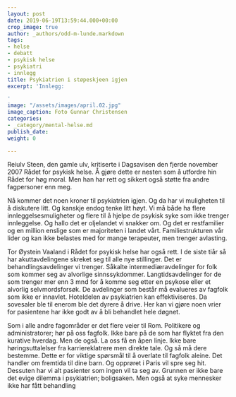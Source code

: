```yaml
---
layout: post
date: 2019-06-19T13:59:44.000+00:00
crop_image: true
author: _authors/odd-m-lunde.markdown
tags:
- helse
- debatt
- psykisk helse
- psykiatri
- innlegg
title: Psykiatrien i støpeskjeen igjen
excerpt: 'Innlegg:

'
image: "/assets/images/april.02.jpg"
image_caption: Foto Gunnar Christensen
categories:
- _category/mental-helse.md
publish_date: 
weight: 0

---
```

Reiulv Steen, den gamle ulv, kritiserte i Dagsavisen den fjerde november 2007 Rådet for psykisk helse. Å gjøre dette er nesten som å utfordre hin Rådet for høg moral. Men han har rett og sikkert også støtte fra andre fagpersoner enn meg.

Nå kommer det noen kroner til psykiatrien igjen. Og da har vi muligheten til å diskutere litt. Og kanskje endog tenke litt høyt. Vi må både ha flere innleggelsesmuligheter og flere til å hjelpe de psykisk syke som ikke trenger innleggelse. Og hallo det er oljelandet vi snakker om. Og det er restfamilier og en million enslige som er majoriteten i landet vårt. Familiestrukturen vår lider og kan ikke belastes med for mange terapeuter, men trenger avlasting.

Tor Øystein Vaaland i Rådet for psykisk helse har også rett. I de siste tiår så har akuttavdelingene skreket seg til alle nye stillinger. Det er behandlingsavdelinger vi trenger. Såkalte intermediæravdelinger for folk som kommer seg av alvorlige sinnssykdommer. Langtidsavdelinger for de som trenger mer enn 3 mnd for å komme seg etter en psykose eller et alvorlig selvmordsforsøk. De avdelinger som består må evalueres av fagfolk som ikke er innavlet. Hoteldelen av psykiatrien kan effektiviseres. Da sovesaler ble til enerom ble det dyrere å drive. Her kan vi gjøre noen vrier for pasientene har ikke godt av å bli behandlet hele døgnet.

Som i alle andre fagområder er det flere veier til Rom. Politikere og administratorer; hør på oss fagfolk. Ikke bare på de som har flyktet fra den kurative hverdag. Men de også. La oss få en åpen linje. Ikke bare høringsuttalelser fra karriereklatrere men direkte tale. Og så må dere bestemme. Dette er for viktige spørsmål til å overlate til fagfolk aleine. Det handler om fremtida til dine barn. Og opprøret i Paris vil spre seg hit. Dessuten har vi alt pasienter som ingen vil ta seg av. Grunnen er ikke bare det evige dilemma i psykiatrien; boligsaken. Men også at syke mennesker ikke har fått behandling